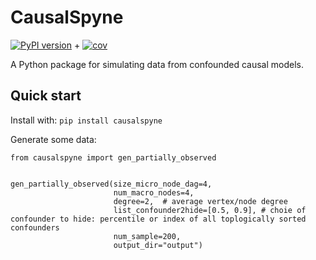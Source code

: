 # CausalSpyne
[![PyPI version](https://badge.fury.io/py/causalspyne.svg)](https://badge.fury.io/py/causalspyne)  + [![cov](https://marrlab.github.io/causalspyne/badges/coverage.svg)](https://github.com/marrlab/causalspyne/actions)

A Python package for simulating data from confounded causal models.


## Quick start
Install with: `pip install causalspyne`

Generate some data:
```
from causalspyne import gen_partially_observed


gen_partially_observed(size_micro_node_dag=4,
                       num_macro_nodes=4,
                       degree=2,  # average vertex/node degree
                       list_confounder2hide=[0.5, 0.9], # choie of confounder to hide: percentile or index of all toplogically sorted confounders
                       num_sample=200,
                       output_dir="output")
```
